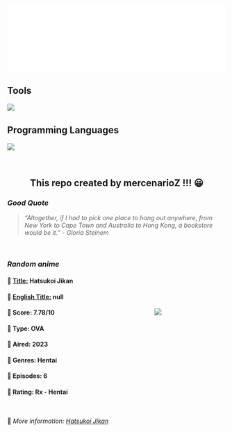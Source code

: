 
<img src="svg/nai.svg" />

<p>
  <h2>Tools</h2>
  <a href="https://skillicons.dev">
    <img src="https://skillicons.dev/icons?i=git,bash,vim,ubuntu,tensorflow,pytorch,docker,raspberrypi" />
  </a>

  <br />

  <h2>Programming Languages</h2>

  <a href="https://skillicons.dev">
    <img src="https://skillicons.dev/icons?i=python,c,cpp" />
  </a>
</p>

<br />

<h2 align="center">This repo created by mercenarioZ !!! 😀</h2>
<h3><i>Good Quote</i></h3>

<blockquote>
<i>
“Altogether, if I had to pick one place to hang out anywhere, from New York to Cape Town and Australia to Hong Kong, a bookstore would be it.” - Gloria Steinem
</i>
</blockquote>

<br />

<h3><i>Random anime</i></h3>

<h4>
  <strong>🥭 <u>Title:</u></strong> Hatsukoi Jikan
</h4>

<h4>🌿 <u>English Title:</u> null</h4>

<img align="right" width="165" src=https://cdn.myanimelist.net/images/anime/1163/138201.jpg />

<h4>🌱 Score: 7.78/10</h4>

<h4>🌲 Type: OVA</h4>

<h4>🌴 Aired: 2023</h4>

<h4>🌵 Genres: Hentai</h4>

<h4>🥑 Episodes: 6</h4>

<h4>🍏 Rating: Rx - Hentai</h4>

<br />

🍂 *More information: [Hatsukoi Jikan](https://myanimelist.net/anime/56511/Hatsukoi_Jikan)*
    